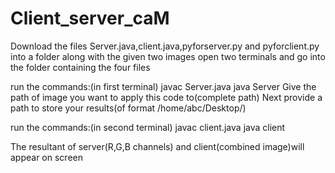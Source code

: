 # Client_server_caM
Download the files Server.java,client.java,pyforserver.py and pyforclient.py into a folder along with the given two images
open two terminals and go into the folder containing the four files

run the commands:(in first terminal)
        javac Server.java
        java Server
        Give the path of image you want to apply this code to(complete path)
        Next provide a path to store your results(of format /home/abc/Desktop/)
        
run the commands:(in second terminal)
        javac client.java
        java client

The resultant of server(R,G,B channels) and client(combined image)will appear on screen
        
        
       
 

